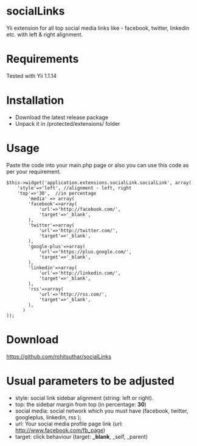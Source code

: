 socialLinks
===========

Yii extension for all top social media links like - facebook, twitter, linkedin etc. with left &amp; right alignment.


Requirements
============

Tested with Yii 1.1.14


Installation
============

- Download the latest release package
- Unpack it in /protected/extensions/ folder


Usage
=====

Paste the code into your main.php page or also you can use this code as per your requirement.

~~~
$this->widget('application.extensions.socialLink.socialLink', array(
    'style'=>'left', //alignment - left, right
	'top'=>'30',  //in percentage
        'media' => array(
		'facebook'=>array(
			'url'=>'http://facebook.com/',
			'target'=>'_blank',
		),
        'twitter'=>array(
			'url'=>'http://twitter.com/',
			'target'=>'_blank',
		),
		'google-plus'=>array(
			'url'=>'https://plus.google.com/',
			'target'=>'_blank',
		),
		'linkedin'=>array(
			'url'=>'http://linkedin.com/',
			'target'=>'_blank',
		),
		'rss'=>array(
			'url'=>'http://rss.com/',
			'target'=>'_blank',
		), 
      )
));
~~~


Download
========

https://github.com/rohitsuthar/socialLinks



Usual parameters to be adjusted
===============================

- style: social link sidebar alignment (string: left or right).
- top: the sidebar margin from top (in percentage: **30**)
- social media: social network which you must have (facebook, twitter, googleplus, linkedin, rss );
- url: Your social media profile page link (url: http://www.facebook.com/fb_page)
- target: click behaviour (target: **_blank**, _self, _parent)
